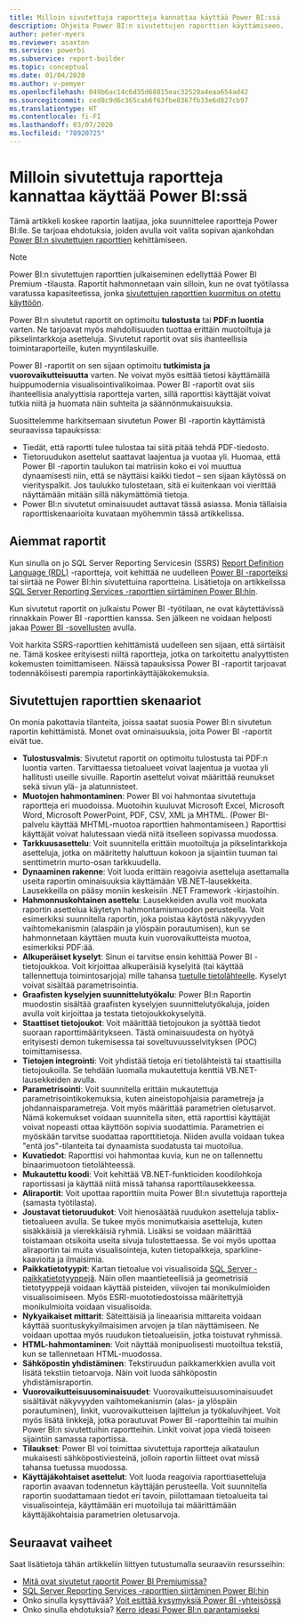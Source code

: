 ```yaml
---
title: Milloin sivutettuja raportteja kannattaa käyttää Power BI:ssä
description: Ohjeita Power BI:n sivutettujen raporttien käyttämiseen.
author: peter-myers
ms.reviewer: asaxton
ms.service: powerbi
ms.subservice: report-builder
ms.topic: conceptual
ms.date: 01/04/2020
ms.author: v-pemyer
ms.openlocfilehash: 049b6ac14c6d35d68815eac32520a4eaa654ad42
ms.sourcegitcommit: ced8c9d6c365cab6f63fbe8367fb33e6d827cb97
ms.translationtype: HT
ms.contentlocale: fi-FI
ms.lasthandoff: 03/07/2020
ms.locfileid: "78920725"
---
```

# <a name="when-to-use-paginated-reports-in-power-bi"></a>Milloin sivutettuja raportteja kannattaa käyttää Power BI:ssä

Tämä artikkeli koskee raportin laatijaa, joka suunnittelee raportteja Power BI:lle. Se tarjoaa ehdotuksia, joiden avulla voit valita sopivan ajankohdan [Power BI:n sivutettujen raporttien](../paginated-reports/paginated-reports-report-builder-power-bi.md) kehittämiseen.

> [!NOTE]
> Power BI:n sivutettujen raporttien julkaiseminen edellyttää Power BI Premium -tilausta. Raportit hahmonnetaan vain silloin, kun ne ovat työtilassa varatussa kapasiteetissa, jonka [sivutettujen raporttien kuormitus on otettu käyttöön](../service-admin-premium-workloads.md#paginated-reports).

Power BI:n sivutetut raportit on optimoitu **tulostusta** tai **PDF:n luontia** varten. Ne tarjoavat myös mahdollisuuden tuottaa erittäin muotoiltuja ja pikselintarkkoja asetteluja. Sivutetut raportit ovat siis ihanteellisia toimintaraporteille, kuten myyntilaskuille.

Power BI -raportit on sen sijaan optimoitu **tutkimista ja vuorovaikutteisuutta** varten. Ne voivat myös esittää tietosi käyttämällä huippumodernia visualisointivalikoimaa. Power BI -raportit ovat siis ihanteellisia analyyttisia raportteja varten, sillä raporttisi käyttäjät voivat tutkia niitä ja huomata näin suhteita ja säännönmukaisuuksia.

Suosittelemme harkitsemaan sivutetun Power BI -raportin käyttämistä seuraavissa tapauksissa:

- Tiedät, että raportti tulee tulostaa tai siitä pitää tehdä PDF-tiedosto.
- Tietoruudukon asettelut saattavat laajentua ja vuotaa yli. Huomaa, että Power BI -raportin taulukon tai matriisin koko ei voi muuttua dynaamisesti niin, että se näyttäisi kaikki tiedot – sen sijaan käytössä on vierityspalkit. Jos taulukko tulostetaan, sitä ei kuitenkaan voi vierittää näyttämään mitään sillä näkymättömiä tietoja.
- Power BI:n sivutetut ominaisuudet auttavat tässä asiassa. Monia tällaisia raporttiskenaarioita kuvataan myöhemmin tässä artikkelissa.

## <a name="legacy-reports"></a>Aiemmat raportit

Kun sinulla on jo SQL Server Reporting Servicesin (SSRS) [Report Definition Language (RDL)](/sql/reporting-services/reports/report-definition-language-ssrs) -raportteja, voit kehittää ne uudelleen [Power BI -raporteiksi](../consumer/end-user-reports.md) tai siirtää ne Power BI:hin sivutettuina raportteina. Lisätietoja on artikkelissa [SQL Server Reporting Services -raporttien siirtäminen Power BI:hin](migrate-ssrs-reports-to-power-bi.md).

Kun sivutetut raportit on julkaistu Power BI -työtilaan, ne ovat käytettävissä rinnakkain Power BI -raporttien kanssa. Sen jälkeen ne voidaan helposti jakaa [Power BI -sovellusten](../service-create-distribute-apps.md) avulla.

Voit harkita SSRS-raporttien kehittämistä uudelleen sen sijaan, että siirtäisit ne. Tämä koskee erityisesti niiltä raportteja, jotka on tarkoitettu analyyttisten kokemusten toimittamiseen. Näissä tapauksissa Power BI -raportit tarjoavat todennäköisesti parempia raportinkäyttäjäkokemuksia.

## <a name="paginated-report-scenarios"></a>Sivutettujen raporttien skenaariot

On monia pakottavia tilanteita, joissa saatat suosia Power BI:n sivutetun raportin kehittämistä. Monet ovat ominaisuuksia, joita Power BI -raportit eivät tue.

- **Tulostusvalmis**: Sivutetut raportit on optimoitu tulostusta tai PDF:n luontia varten. Tarvittaessa tietoalueet voivat laajentua ja vuotaa yli hallitusti useille sivuille. Raportin asettelut voivat määrittää reunukset sekä sivun ylä- ja alatunnisteet.
- **Muotojen hahmontaminen**: Power BI voi hahmontaa sivutettuja raportteja eri muodoissa. Muotoihin kuuluvat Microsoft Excel, Microsoft Word, Microsoft PowerPoint, PDF, CSV, XML ja MHTML. (Power BI-palvelu käyttää MHTML-muotoa raporttien hahmontamiseen.) Raporttisi käyttäjät voivat halutessaan viedä niitä itselleen sopivassa muodossa.
- **Tarkkuusasettelu**: Voit suunnitella erittäin muotoiltuja ja pikselintarkkoja asetteluja, jotka on määritetty haluttuun kokoon ja sijaintiin tuuman tai senttimetrin murto-osan tarkkuudella.
- **Dynaaminen rakenne**: Voit luoda erittäin reagoivia asetteluja asettamalla useita raportin ominaisuuksia käyttämään VB.NET-lausekkeita. Lausekkeilla on pääsy moniin keskeisiin .NET Framework -kirjastoihin.
- **Hahmonnuskohtainen asettelu**: Lausekkeiden avulla voit muokata raportin asettelua käytetyn hahmontamismuodon perusteella. Voit esimerkiksi suunnitella raportin, joka poistaa käytöstä näkyvyyden vaihtomekanismin (alaspäin ja ylöspäin porautumisen), kun se hahmonnetaan käyttäen muuta kuin vuorovaikutteista muotoa, esimerkiksi PDF:ää.
- **Alkuperäiset kyselyt**: Sinun ei tarvitse ensin kehittää Power BI -tietojoukkoa. Voit kirjoittaa alkuperäisiä kyselyitä (tai käyttää tallennettuja toimintosarjoja) mille tahansa [tuetulle tietolähteelle](../paginated-reports/paginated-reports-data-sources.md). Kyselyt voivat sisältää parametrisointia.
- **Graafisten kyselyjen suunnittelutyökalu**: Power BI:n Raportin muodostin sisältää graafisten kyselyjen suunnittelutyökaluja, joiden avulla voit kirjoittaa ja testata tietojoukkokyselyitä.
- **Staattiset tietojoukot**: Voit määrittää tietojoukon ja syöttää tiedot suoraan raporttimääritykseen. Tästä ominaisuudesta on hyötyä erityisesti demon tukemisessa tai soveltuvuusselvityksen (POC) toimittamisessa.
- **Tietojen integrointi**: Voit yhdistää tietoja eri tietolähteistä tai staattisilla tietojoukoilla. Se tehdään luomalla mukautettuja kenttiä VB.NET-lausekkeiden avulla.
- **Parametrisointi**: Voit suunnitella erittäin mukautettuja parametrisointikokemuksia, kuten aineistopohjaisia parametreja ja johdannaisparametreja. Voit myös määrittää parametrien oletusarvot. Nämä kokemukset voidaan suunnitella siten, että raporttisi käyttäjät voivat nopeasti ottaa käyttöön sopivia suodattimia. Parametrien ei myöskään tarvitse suodattaa raporttitietoja. Niiden avulla voidaan tukea "entä jos"-tilanteita tai dynaamista suodatusta tai muotoilua.
- **Kuvatiedot**: Raporttisi voi hahmontaa kuvia, kun ne on tallennettu binaarimuotoon tietolähteessä.
- **Mukautettu koodi**: Voit kehittää VB.NET-funktioiden koodilohkoja raportissasi ja käyttää niitä missä tahansa raporttilausekkeessa.
- **Aliraportit**: Voit upottaa raporttiin muita Power BI:n sivutettuja raportteja (samasta työtilasta).
- **Joustavat tietoruudukot**: Voit hienosäätää ruudukon asetteluja tablix-tietoalueen avulla. Se tukee myös monimutkaisia asetteluja, kuten sisäkkäisiä ja vierekkäisiä ryhmiä. Lisäksi se voidaan määrittää toistamaan otsikoita useita sivuja tulostettaessa. Se voi myös upottaa aliraportin tai muita visualisointeja, kuten tietopalkkeja, sparkline-kaavioita ja ilmaisimia.
- **Paikkatietotyypit**: Kartan tietoalue voi visualisoida [SQL Server -paikkatietotyyppejä](/sql/relational-databases/spatial/spatial-data-sql-server). Näin ollen maantieteellisiä ja geometrisiä tietotyyppejä voidaan käyttää pisteiden, viivojen tai monikulmioiden visualisoimiseen. Myös ESRI-muototiedostoissa määritettyjä monikulmioita voidaan visualisoida.
- **Nykyaikaiset mittarit**: Säteittäisiä ja lineaarisia mittareita voidaan käyttää suorituskykyilmaisimen arvojen ja tilan näyttämiseen. Ne voidaan upottaa myös ruudukon tietoalueisiin, jotka toistuvat ryhmissä.
- **HTML-hahmontaminen**: Voit näyttää monipuolisesti muotoiltua tekstiä, kun se tallennetaan HTML-muodossa.
- **Sähköpostin yhdistäminen**: Tekstiruudun paikkamerkkien avulla voit lisätä tekstiin tietoarvoja. Näin voit luoda sähköpostin yhdistämisraportin.
- **Vuorovaikutteisuusominaisuudet**: Vuorovaikutteisuusominaisuudet sisältävät näkyvyyden vaihtomekanismin (alas- ja ylöspäin porautuminen), linkit, vuorovaikutteisen lajittelun ja työkaluvihjeet. Voit myös lisätä linkkejä, jotka porautuvat Power BI -raportteihin tai muihin Power BI:n sivutettuihin raportteihin. Linkit voivat jopa viedä toiseen sijaintiin samassa raportissa.
- **Tilaukset**: Power BI voi toimittaa sivutettuja raportteja aikataulun mukaisesti sähköpostiviesteinä, jolloin raportin liitteet ovat missä tahansa tuetussa muodossa.
- **Käyttäjäkohtaiset asettelut**: Voit luoda reagoivia raporttiasetteluja raportin avaavan todennetun käyttäjän perusteella. Voit suunnitella raportin suodattamaan tiedot eri tavoin, piilottamaan tietoalueita tai visualisointeja, käyttämään eri muotoiluja tai määrittämään käyttäjäkohtaisia parametrien oletusarvoja.

## <a name="next-steps"></a>Seuraavat vaiheet

Saat lisätietoja tähän artikkeliin liittyen tutustumalla seuraaviin resursseihin:

- [Mitä ovat sivutetut raportit Power BI Premiumissa?](../paginated-reports/paginated-reports-report-builder-power-bi.md)
- [SQL Server Reporting Services -raporttien siirtäminen Power BI:hin](migrate-ssrs-reports-to-power-bi.md)
- Onko sinulla kysyttävää? [Voit esittää kysymyksiä Power BI -yhteisössä](https://community.powerbi.com/)
- Onko sinulla ehdotuksia? [Kerro ideasi Power BI:n parantamiseksi](https://ideas.powerbi.com/)
